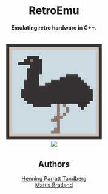 <div align="center">
	<h1>RetroEmu</h1>
	<h4>Emulating retro hardware in C++.</h4>
	<br>
  <img width="50%" src="emu.png">
	<br>
	<img src="https://github.com/henningtandberg/gameboy-emulator/actions/workflows/ubuntu-workflow.yml/badge.svg">
	<br>
	<h2>Authors</h2>
	<a href="https://henningtandberg.no">Henning Parratt Tandberg</a>
	<br>
	<a href="https://github.com/murillio4">Mattis Bratland</a>
</div>
